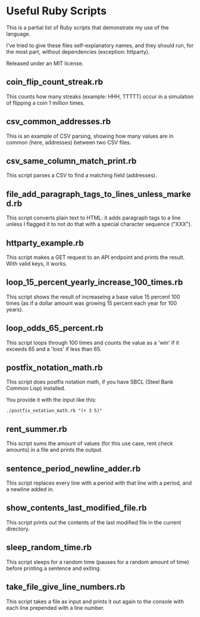 
# Useful Ruby Scripts

This is a partial list of Ruby scripts that demonstrate my use of the language.

I've tried to give these files self-explanatory names, and they should run, for the most part, without dependencies (exception: httparty).

Released under an MIT license.

## coin_flip_count_streak.rb

This counts how many streaks (example: HHH, TTTTT) occur in a simulation of flipping a coin 1 million times.

## csv_common_addresses.rb

This is an example of CSV parsing, showing how many values are in common (here, addresses) between two CSV files.

## csv_same_column_match_print.rb

This script parses a CSV to find a matching field (addresses).

## file_add_paragraph_tags_to_lines_unless_marked.rb

This script converts plain text to HTML: it adds paragraph tags to a line unless I flagged it to not do that with a special character sequence ("XXX").

## httparty_example.rb

This script makes a GET request to an API endpoint and prints the result. With valid keys, it works.

## loop_15_percent_yearly_increase_100_times.rb

This script shows the result of increaseing a base value 15 percent 100 times (as if a dollar amount was growing 15 percent each year for 100 years).

## loop_odds_65_percent.rb

This script loops through 100 times and counts the value as a 'win' if it exceeds 65 and a 'loss' if less than 65.

## postfix_notation_math.rb

This script does postfix notation math, if you have SBCL (Steel Bank Common Lisp) installed.

You provide it with the input like this:

`./postfix_notation_math.rb "(+ 3 5)"`

## rent_summer.rb

This script sums the amount of values (for this use case, rent check amounts) in a file and prints the output.

## sentence_period_newline_adder.rb

This script replaces every line with a period with that line with a period, and a newline added in.

## show_contents_last_modified_file.rb

This script prints out the contents of the last modified file in the current directory.

## sleep_random_time.rb

This script sleeps for a random time (pauses for a random amount of time) before printing a sentence and exiting.

## take_file_give_line_numbers.rb

This script takes a file as input and prints it out again to the console with each line prepended with a line number.
